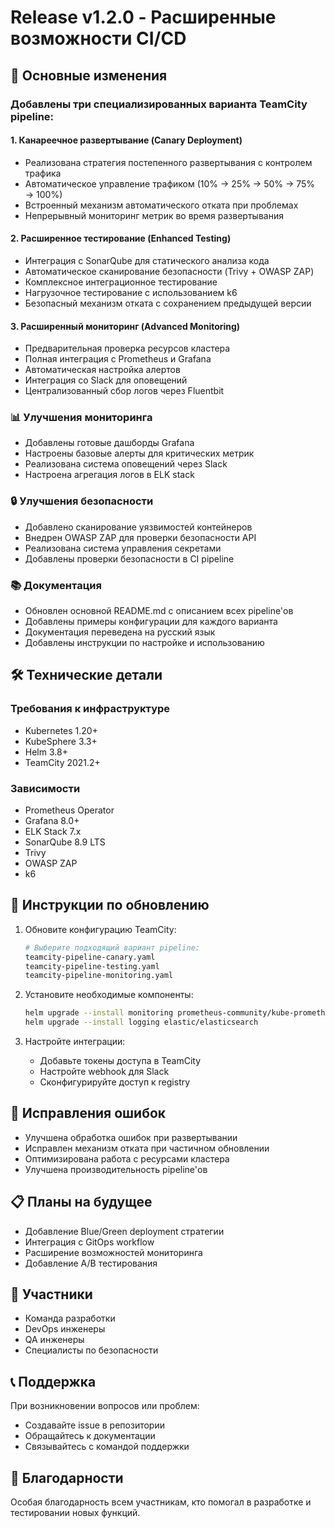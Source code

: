 # Release v1.2.0 - Расширенные возможности CI/CD

## 🎯 Основные изменения

### Добавлены три специализированных варианта TeamCity pipeline:

#### 1. Канареечное развертывание (Canary Deployment)
- Реализована стратегия постепенного развертывания с контролем трафика
- Автоматическое управление трафиком (10% → 25% → 50% → 75% → 100%)
- Встроенный механизм автоматического отката при проблемах
- Непрерывный мониторинг метрик во время развертывания

#### 2. Расширенное тестирование (Enhanced Testing)
- Интеграция с SonarQube для статического анализа кода
- Автоматическое сканирование безопасности (Trivy + OWASP ZAP)
- Комплексное интеграционное тестирование
- Нагрузочное тестирование с использованием k6
- Безопасный механизм отката с сохранением предыдущей версии

#### 3. Расширенный мониторинг (Advanced Monitoring)
- Предварительная проверка ресурсов кластера
- Полная интеграция с Prometheus и Grafana
- Автоматическая настройка алертов
- Интеграция со Slack для оповещений
- Централизованный сбор логов через Fluentbit

### 📊 Улучшения мониторинга
- Добавлены готовые дашборды Grafana
- Настроены базовые алерты для критических метрик
- Реализована система оповещений через Slack
- Настроена агрегация логов в ELK stack

### 🔒 Улучшения безопасности
- Добавлено сканирование уязвимостей контейнеров
- Внедрен OWASP ZAP для проверки безопасности API
- Реализована система управления секретами
- Добавлены проверки безопасности в CI pipeline

### 📚 Документация
- Обновлен основной README.md с описанием всех pipeline'ов
- Добавлены примеры конфигурации для каждого варианта
- Документация переведена на русский язык
- Добавлены инструкции по настройке и использованию

## 🛠 Технические детали

### Требования к инфраструктуре
- Kubernetes 1.20+
- KubeSphere 3.3+
- Helm 3.8+
- TeamCity 2021.2+

### Зависимости
- Prometheus Operator
- Grafana 8.0+
- ELK Stack 7.x
- SonarQube 8.9 LTS
- Trivy
- OWASP ZAP
- k6

## 🔄 Инструкции по обновлению

1. Обновите конфигурацию TeamCity:
   ```bash
   # Выберите подходящий вариант pipeline:
   teamcity-pipeline-canary.yaml
   teamcity-pipeline-testing.yaml
   teamcity-pipeline-monitoring.yaml
   ```

2. Установите необходимые компоненты:
   ```bash
   helm upgrade --install monitoring prometheus-community/kube-prometheus-stack
   helm upgrade --install logging elastic/elasticsearch
   ```

3. Настройте интеграции:
   - Добавьте токены доступа в TeamCity
   - Настройте webhook для Slack
   - Сконфигурируйте доступ к registry

## 🐛 Исправления ошибок
- Улучшена обработка ошибок при развертывании
- Исправлен механизм отката при частичном обновлении
- Оптимизирована работа с ресурсами кластера
- Улучшена производительность pipeline'ов

## 📋 Планы на будущее
- Добавление Blue/Green deployment стратегии
- Интеграция с GitOps workflow
- Расширение возможностей мониторинга
- Добавление A/B тестирования

## 👥 Участники
- Команда разработки
- DevOps инженеры
- QA инженеры
- Специалисты по безопасности

## 📞 Поддержка
При возникновении вопросов или проблем:
- Создавайте issue в репозитории
- Обращайтесь к документации
- Связывайтесь с командой поддержки

## 🎉 Благодарности
Особая благодарность всем участникам, кто помогал в разработке и тестировании новых функций.
